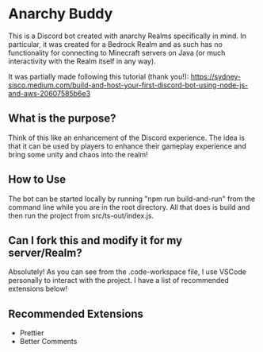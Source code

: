 # Anarchy Buddy

This is a Discord bot created with anarchy Realms specifically in mind. In particular, it was created for a Bedrock Realm and as such has no functionality for connecting to Minecraft servers on Java (or much interactivity with the Realm itself in any way).

It was partially made following this tutorial (thank you!): https://sydney-sisco.medium.com/build-and-host-your-first-discord-bot-using-node-js-and-aws-20607585b6e3

## What is the purpose?

Think of this like an enhancement of the Discord experience. The idea is that it can be used by players to enhance their gameplay experience and bring some unity and chaos into the realm!

## How to Use

The bot can be started locally by running "npm run build-and-run" from the command line while you are in the root directory. All that does is build and then run the project from src/ts-out/index.js.

## Can I fork this and modify it for my server/Realm?

Absolutely! As you can see from the .code-workspace file, I use VSCode personally to interact with the project. I have a list of recommended extensions below!

## Recommended Extensions

- Prettier
- Better Comments
